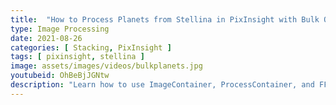 ```yaml
---
title:  "How to Process Planets from Stellina in PixInsight with Bulk Operations"
type: Image Processing
date: 2021-08-26
categories: [ Stacking, PixInsight ]
tags: [ pixinsight, stellina ]
image: assets/images/videos/bulkplanets.jpg
youtubeid: OhBeBjJGNtw
description: "Learn how to use ImageContainer, ProcessContainer, and FFTRegistration to stack planetary images produced by Stellina. With a guest appearance from Pierre, my parrot."
---
```

